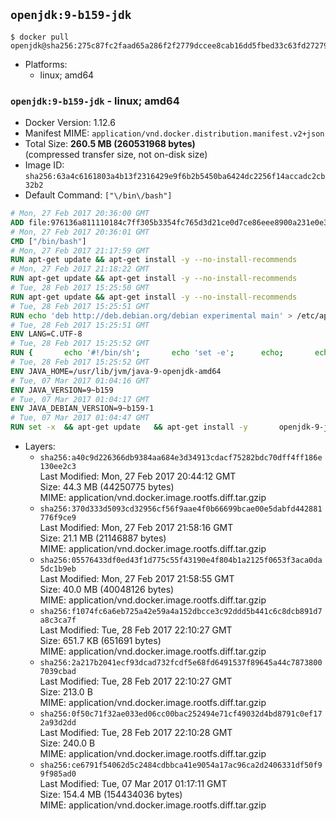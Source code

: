 ## `openjdk:9-b159-jdk`

```console
$ docker pull openjdk@sha256:275c87fc2faad65a286f2f2779dccee8cab16dd5fbed33c63fd2727938c5aeff
```

-	Platforms:
	-	linux; amd64

### `openjdk:9-b159-jdk` - linux; amd64

-	Docker Version: 1.12.6
-	Manifest MIME: `application/vnd.docker.distribution.manifest.v2+json`
-	Total Size: **260.5 MB (260531968 bytes)**  
	(compressed transfer size, not on-disk size)
-	Image ID: `sha256:63a4c6161803a4b13f2316429e9f6b2b5450ba6424dc2256f14accadc2cb32b2`
-	Default Command: `["\/bin\/bash"]`

```dockerfile
# Mon, 27 Feb 2017 20:36:00 GMT
ADD file:976136a811110184c7ff305b3354fc765d3d21ce0d7ce86eee8900a231e0e38a in / 
# Mon, 27 Feb 2017 20:36:01 GMT
CMD ["/bin/bash"]
# Mon, 27 Feb 2017 21:17:59 GMT
RUN apt-get update && apt-get install -y --no-install-recommends 		ca-certificates 		curl 		wget 	&& rm -rf /var/lib/apt/lists/*
# Mon, 27 Feb 2017 21:18:22 GMT
RUN apt-get update && apt-get install -y --no-install-recommends 		bzr 		git 		mercurial 		openssh-client 		subversion 				procps 	&& rm -rf /var/lib/apt/lists/*
# Tue, 28 Feb 2017 15:25:50 GMT
RUN apt-get update && apt-get install -y --no-install-recommends 		bzip2 		unzip 		xz-utils 	&& rm -rf /var/lib/apt/lists/*
# Tue, 28 Feb 2017 15:25:51 GMT
RUN echo 'deb http://deb.debian.org/debian experimental main' > /etc/apt/sources.list.d/experimental.list
# Tue, 28 Feb 2017 15:25:51 GMT
ENV LANG=C.UTF-8
# Tue, 28 Feb 2017 15:25:52 GMT
RUN { 		echo '#!/bin/sh'; 		echo 'set -e'; 		echo; 		echo 'dirname "$(dirname "$(readlink -f "$(which javac || which java)")")"'; 	} > /usr/local/bin/docker-java-home 	&& chmod +x /usr/local/bin/docker-java-home
# Tue, 28 Feb 2017 15:25:52 GMT
ENV JAVA_HOME=/usr/lib/jvm/java-9-openjdk-amd64
# Tue, 07 Mar 2017 01:04:16 GMT
ENV JAVA_VERSION=9~b159
# Tue, 07 Mar 2017 01:04:17 GMT
ENV JAVA_DEBIAN_VERSION=9~b159-1
# Tue, 07 Mar 2017 01:04:47 GMT
RUN set -x 	&& apt-get update 	&& apt-get install -y 		openjdk-9-jdk-headless="$JAVA_DEBIAN_VERSION" 	&& rm -rf /var/lib/apt/lists/* 	&& [ "$JAVA_HOME" = "$(docker-java-home)" ]
```

-	Layers:
	-	`sha256:a40c9d226366db9384aa684e3d34913cdacf75282bdc70dff4ff186e130ee2c3`  
		Last Modified: Mon, 27 Feb 2017 20:44:12 GMT  
		Size: 44.3 MB (44250775 bytes)  
		MIME: application/vnd.docker.image.rootfs.diff.tar.gzip
	-	`sha256:370d333d5093cd32956cf56f9aae4f0b66699bcae00e5dabfd442881776f9ce9`  
		Last Modified: Mon, 27 Feb 2017 21:58:16 GMT  
		Size: 21.1 MB (21146887 bytes)  
		MIME: application/vnd.docker.image.rootfs.diff.tar.gzip
	-	`sha256:05576433df0ed43f1d775c55f43190e4f804b1a2125f0653f3aca0da5dc1b9eb`  
		Last Modified: Mon, 27 Feb 2017 21:58:55 GMT  
		Size: 40.0 MB (40048126 bytes)  
		MIME: application/vnd.docker.image.rootfs.diff.tar.gzip
	-	`sha256:f1074fc6a6eb725a42e59a4a152dbcce3c92ddd5b441c6c8dcb891d7a8c3ca7f`  
		Last Modified: Tue, 28 Feb 2017 22:10:27 GMT  
		Size: 651.7 KB (651691 bytes)  
		MIME: application/vnd.docker.image.rootfs.diff.tar.gzip
	-	`sha256:2a217b2041ecf93dcad732fcdf5e68fd6491537f89645a44c78738007039cbad`  
		Last Modified: Tue, 28 Feb 2017 22:10:27 GMT  
		Size: 213.0 B  
		MIME: application/vnd.docker.image.rootfs.diff.tar.gzip
	-	`sha256:0f50c71f32ae033ed06cc00bac252494e71cf49032d4bd8791c0ef172a93d2dd`  
		Last Modified: Tue, 28 Feb 2017 22:10:28 GMT  
		Size: 240.0 B  
		MIME: application/vnd.docker.image.rootfs.diff.tar.gzip
	-	`sha256:ce6791f54062d5c2484cdbbca41e9054a17ac96ca2d2406331df50f99f985ad0`  
		Last Modified: Tue, 07 Mar 2017 01:17:11 GMT  
		Size: 154.4 MB (154434036 bytes)  
		MIME: application/vnd.docker.image.rootfs.diff.tar.gzip
